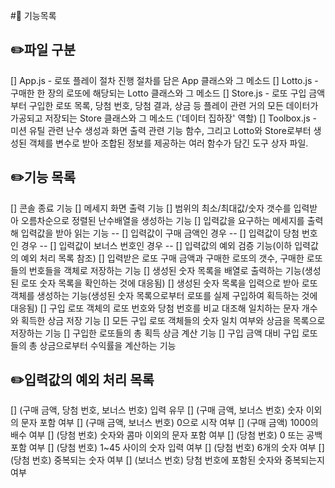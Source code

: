 #🚀 기능목록

## ✏️파일 구분

[] App.js - 로또 플레이 절차 진행 절차를 담은 App 클래스와 그 메소드
[] Lotto.js - 구매한 한 장의 로또에 해당되는 Lotto 클래스와 그 메소드
[] Store.js - 로또 구입 금액부터 구입한 로또 목록, 당첨 번호, 당첨 결과, 상금 등 플레이 관련 거의 모든 데이터가 가공되고 저장되는 Store 클래스와 그 메소드 ('데이터 집하장' 역할)
[] Toolbox.js - 미션 유틸 관련 난수 생성과 화면 출력 관련 기능 함수, 그리고 Lotto와 Store로부터 생성된 객체를 변수로 받아 조합된 정보를 제공하는 여러 함수가 담긴 도구 상자 파일.

## ✏️기능 목록

[] 콘솔 종료 기능
[] 메세지 화면 출력 기능
[] 범위의 최소/최대값/숫자 갯수를 입력받아 오름차순으로 정렬된 난수배열을 생성하는 기능
[] 입력값을 요구하는 메세지를 출력해 입력값을 받아 읽는 기능
-- [] 입력값이 구매 금액인 경우
-- [] 입력값이 당첨 번호인 경우
-- [] 입력값이 보너스 번호인 경우
-- [] 입력값의 예외 검증 기능(이하 입력값의 예외 처리 목록 참조)
[] 입력받은 로또 구매 금액과 구매한 로또의 갯수, 구매한 로또들의 번호들을 객체로 저장하는 기능
[] 생성된 숫자 목록을 배열로 출력하는 기능(생성된 로또 숫자 목록을 확인하는 것에 대응됨)
[] 생성된 숫자 목록을 입력으로 받아 로또 객체를 생성하는 기능(생성된 숫자 목록으로부터 로또를 실제 구입하여 획득하는 것에 대응됨)
[] 구입 로또 객체의 로또 번호와 당첨 번호를 비교 대조해 일치하는 문자 개수와 획득한 상금 저장 기능
[] 모든 구입 로또 객체들의 숫자 일치 여부와 상금을 목록으로 저장하는 기능
[] 구입한 로또들의 총 획득 상금 계산 기능
[] 구입 금액 대비 구입 로또들의 총 상금으로부터 수익률을 계산하는 기능

## ✏️입력값의 예외 처리 목록

[] (구매 금액, 당첨 번호, 보너스 번호) 입력 유무
[] (구매 금액, 보너스 번호) 숫자 이외의 문자 포함 여부
[] (구매 금액, 보너스 번호) 0으로 시작 여부
[] (구매 금액) 1000의 배수 여부
[] (당첨 번호) 숫자와 콤마 이외의 문자 포함 여부
[] (당첨 번호) 0 또는 공백 포함 여부
[] (당첨 번호) 1~45 사이의 숫자 입력 여부
[] (당첨 번호) 6개의 숫자 여부
[] (당첨 번호) 중복되는 숫자 여부
[] (보너스 번호) 당첨 번호에 포함된 숫자와 중복되는지 여부
